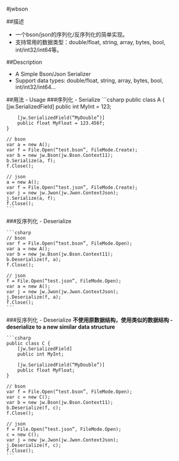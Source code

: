 #jwbson

##描述
* 一个bson/json的序列化/反序列化的简单实现。
* 支持常用的数据类型：double/float, string, array, bytes, bool, int/int32/int64等。

##Description
* A Simple Bson/Json Serializer
* Support data types: double/float, string, array, bytes, bool, int/int32/int64...

##用法 - Usage
###序列化 - Serialize
	```csharp
	public class A {
		[jw.SerializedField]
		public int MyInt = 123;
		
		[jw.SerializedField(“MyDouble”)]
		public float MyFloat = 123.456f;
	}
	
	// bson
	var a = new A();
	var f = File.Open(“test.bson”, FileMode.Create);
	var b = new jw.Bson(jw.Bson.Context11);
	b.Serialize(a, f);
	f.Close();
	
	// json
	a = new A();
	var f = File.Open(“test.json”, FileMode.Create);
	var j = new jw.Jwon(jw.Jwon.ContextJson);
	j.Serialize(a, f);
	f.Close();
	```
	
###反序列化 - Deserialize
	
	```csharp
	// bson
	var f = File.Open(“test.bson”, FileMode.Open);
	var a = new A();
	var b = new jw.Bson(jw.Bson.Context11);
	b.Deserialize(f, a);
	f.Close();
	
	// json
	f = File.Open(“test.json”, FileMode.Open);
	var a = new A();
	var j = new jw.Jwon(jw.Jwon.ContextJson);
	j.Deserialize(f, a);
	f.Close();
	```
	
###反序列化 - Deserialize
__不使用原数据结构，使用类似的数据结构 - deserialize to a new similar data structure__

	```csharp
	public class C {
		[jw.SerializedField]
		public int MyInt;
		
		[jw.SerializedField(“MyDouble”)]
		public float MyFloat;
	}

	// bson
	var f = File.Open(“test.bson”, FileMode.Open);
	var c = new C();
	var b = new jw.Bson(jw.Bson.Context11);
	b.Deserialize(f, c);
	f.Close();
	
	// json
	f = File.Open(“test.json”, FileMode.Open);
	c = new C();
	var j = new jw.Jwon(jw.Jwon.ContextJson);
	j.Deserialize(f, c);
	f.Close();
	```
